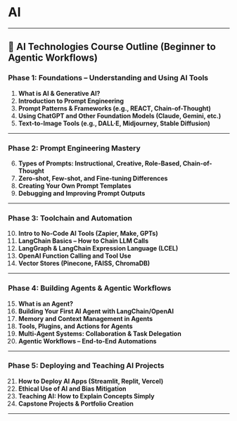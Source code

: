 # AI
---

## 🧠 AI Technologies Course Outline (Beginner to Agentic Workflows)

### **Phase 1: Foundations – Understanding and Using AI Tools**

1. **What is AI & Generative AI?**
2. **Introduction to Prompt Engineering**
3. **Prompt Patterns & Frameworks (e.g., REACT, Chain-of-Thought)**
4. **Using ChatGPT and Other Foundation Models (Claude, Gemini, etc.)**
5. **Text-to-Image Tools (e.g., DALL·E, Midjourney, Stable Diffusion)**

---

### **Phase 2: Prompt Engineering Mastery**

6. **Types of Prompts: Instructional, Creative, Role-Based, Chain-of-Thought**
7. **Zero-shot, Few-shot, and Fine-tuning Differences**
8. **Creating Your Own Prompt Templates**
9. **Debugging and Improving Prompt Outputs**

---

### **Phase 3: Toolchain and Automation**

10. **Intro to No-Code AI Tools (Zapier, Make, GPTs)**
11. **LangChain Basics – How to Chain LLM Calls**
12. **LangGraph & LangChain Expression Language (LCEL)**
13. **OpenAI Function Calling and Tool Use**
14. **Vector Stores (Pinecone, FAISS, ChromaDB)**

---

### **Phase 4: Building Agents & Agentic Workflows**

15. **What is an Agent?**
16. **Building Your First AI Agent with LangChain/OpenAI**
17. **Memory and Context Management in Agents**
18. **Tools, Plugins, and Actions for Agents**
19. **Multi-Agent Systems: Collaboration & Task Delegation**
20. **Agentic Workflows – End-to-End Automations**

---

### **Phase 5: Deploying and Teaching AI Projects**

21. **How to Deploy AI Apps (Streamlit, Replit, Vercel)**
22. **Ethical Use of AI and Bias Mitigation**
23. **Teaching AI: How to Explain Concepts Simply**
24. **Capstone Projects & Portfolio Creation**

---
